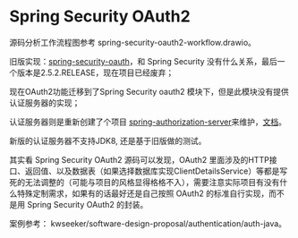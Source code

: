 # Spring Security OAuth2

源码分析工作流程图参考 spring-security-oauth2-workflow.drawio。

旧版实现：[spring-security-oauth](https://github.com/spring-attic/spring-security-oauth)，和 Spring Security 没有什么关系，最后一个版本是2.5.2.RELEASE，现在项目已经废弃；

现在OAuth2功能迁移到了Spring Security oauth2 模块下，但是此模块没有提供认证服务器的实现；

认证服务器则是重新创建了个项目 [spring-authorization-server](https://github.com/spring-projects/spring-authorization-server)来维护，[文档](https://spring.io/projects/spring-authorization-server)。

新版的认证服务器不支持JDK8, 还是基于旧版做的测试。

其实看 Spring Security OAuth2 源码可以发现，OAuth2 里面涉及的HTTP接口、返回值、以及数据表（如果选择数据库实现ClientDetailsService）等都是写死的无法调整的（可能与项目的风格显得格格不入），需要注意实际项目有没有什么特殊定制需求，如果有的话最好还是自己按照 OAuth2 的标准自行实现，而不是用 Spring Security OAuth2 的封装。

案例参考： kwseeker/software-design-proposal/authentication/auth-java。
